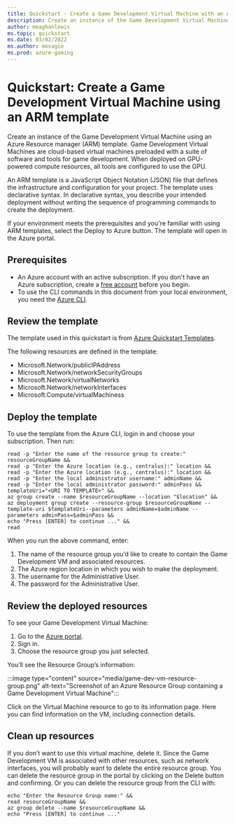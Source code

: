 ```yaml
---
title: Quickstart - Create a Game Development Virtual Machine with an ARM template
description: Create an instance of the Game Development Virtual Machine using an Azure Resource Manager (ARM) template.
author: meaghanlewis
ms.topic: quickstart
ms.date: 03/02/2022
ms.author: mosagie
ms.prod: azure-gaming
---
```


# Quickstart: Create a Game Development Virtual Machine using an ARM template

Create an instance of the Game Development Virtual Machine using an Azure Resource manager (ARM) template. Game Development Virtual Machines are cloud-based virtual machines preloaded with a suite of software and tools for game development. When deployed on GPU-powered compute resources, all tools are configured to use the GPU.

An ARM template is a JavaScript Object Notation (JSON) file that defines the infrastructure and configuration for your project. The template uses declarative syntax. In declarative syntax, you describe your intended deployment without writing the sequence of programming commands to create the deployment.

If your environment meets the prerequisites and you're familiar with using ARM templates, select the Deploy to Azure button. The template will open in the Azure portal.

<!-- <Add Deploy to Azure Button> -->

## Prerequisites

- An Azure account with an active subscription. If you don't have an Azure subscription, create a [free account](https://azure.microsoft.com/free) before you begin.
- To use the CLI commands in this document from your local environment, you need the [Azure CLI](https://docs.microsoft.com/cli/azure/install-azure-cli).

## Review the template

The template used in this quickstart is from [Azure Quickstart Templates](). 

<!-- <Add copy of ARM template JSON (it’s really big)>  -->

The following resources are defined in the template:

- Microsoft.Network/publicIPAddress
- Microsoft.Network/networkSecurityGroups
- Microsoft.Network/virtualNetworks
- Microsoft.Network/networkInterfaces
- Microsoft.Compute/virtualMachiness

## Deploy the template

To use the template from the Azure CLI, login in and choose your subscription. Then run:

```azurecli-interactive
read -p "Enter the name of the resource group to create:" resourceGroupName &&
read -p "Enter the Azure location (e.g., centralus):" location &&
read -p "Enter the Azure location (e.g., centralus):" location &&
read -p "Enter the local administrator username:" adminName &&
read -p "Enter the local administrator password:" adminPass &&
templateUri="<URI TO TEMPLATE>" &&
az group create --name $resourceGroupName --location "$location" &&
az deployment group create --resource-group $resourceGroupName --template-uri $templateUri--parameters adminName=$adminName --parameters adminPass=$adminPass &&
echo "Press [ENTER] to continue ..." &&
read
```

When you run the above command, enter:

1. The name of the resource group you’d like to create to contain the Game Development VM and associated resources.
2. The Azure region location in which you wish to make the deployment.
3. The username for the Administrative User.
4. The password for the Administrative User.

## Review the deployed resources

To see your Game Development Virtual Machine:

1. Go to the [Azure portal](https://portal.azure.com).
2. Sign in.
3. Choose the resource group you just selected.

You’ll see the Resource Group’s information:

:::image type="content" source="media/game-dev-vm-resource-group.png" alt-text="Screenshot of an Azure Resource Group containing a Game Development Virtual Machine":::

Click on the Virtual Machine resource to go to its information page. Here you can find information on the VM, including connection details.

## Clean up resources

If you don’t want to use this virtual machine, delete it. Since the Game Development VM is associated with other resources, such as network interfaces, you will probably want to delete the entire resource group. You can delete the resource group in the portal by clicking on the Delete button and confirming. Or you can delete the resource group from the CLI with: 

```azurecli-interactive
echo "Enter the Resource Group name:" &&
read resourceGroupName &&
az group delete --name $resourceGroupName &&
echo "Press [ENTER] to continue ..."
```
